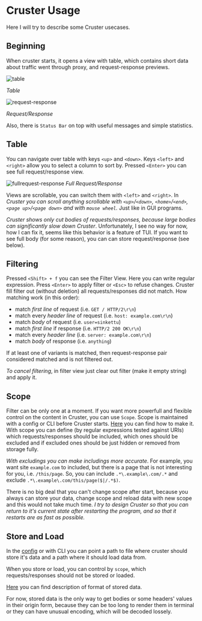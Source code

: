 # Cruster Usage

Here I will try to describe some Cruster usecases.

## Beginning

When cruster starts, it opens a view with table, which contains short data about traffic went through proxy, and request-response previews.

![table](https://github.com/sinKettu/cruster/raw/master/static/http-table.png)

*Table*
 <!-- ![cruster](https://github.com/sinKettu/cruster/raw/master/static/cruster-main.png) -->

![request-response](https://github.com/sinKettu/cruster/raw/master/static/req_res.png)

*Request/Response*

Also, there is `Status Bar` on top with useful messages and simple statistics.

## Table

You can navigate over table with keys `<up>` and `<down>`. Keys `<left>` and `<right>` allow you to select a column to sort by. Pressed `<Enter>` you can see full request/response view.

![fullrequest-response](https://github.com/sinKettu/cruster/raw/master/static/full_req_res.png)
*Full Request/Response*

Views are scrollable, you can switch them with `<left>` and `<right>`. In *Cruster you can scroll anything scrollable with `<up>`/`<down>`, `<home>`/`<end>`, `<page up>`/`<page down>` and with `mouse wheel`.* Just like in GUI programs.

*Cruster shows only cut bodies of requests/responses, because large bodies can significantly slow down Cruster*. Unfortunately, I see no way for now, how I can fix it, seems like this behavior is a feature of TUI. If you want to see full body (for some reason), you can can store request/response (see below).

## Filtering

Pressed `<Shift> + f` you can see the Filter View. Here you can write regular expression. Press `<Enter>` to apply filter or `<Esc>` to refuse changes. Cruster fill filter out (without deletion) all requests/responses did not match. How matching work (in this order):

- match *first line* of request (i.e. `GET / HTTP/2\r\n`)
- match every *header line* of request (i.e. `host: example.com\r\n`)
- match *body* of request (i.e. `user=sinkettu`)
- match *first line* if response (i.e. `HTTP/2 200 OK\r\n`)
- match every *header line* (i.e. `server: example.com\r\n`)
- match *body* of response (i.e. `anything`)

If at least one of variants is matched, then request-response pair considered matched and is not filtered out.

*To cancel filtering*, in filter view just clear out filter (make it empty string) and apply it.

## Scope

Filter can be only one at a moment. If you want more powerfull and flexible control on the content in Cruster, you can use `Scope`. Scope is maintained with a config or CLI before Cruster starts. [Here](https://github.com/sinKettu/cruster/blob/master/docs/Cruster%20YAML%20Config%20Format.md) you can find how to make it. With scope you can define (by regular expressions tested against URIs) which requests/responses should be included, which ones should be excluded and if excluded ones should be just hidden or removed from storage fully.

*With excludings you can make includings more accurate*. For example, you want site `example.com` to included, but there is a page that is not interesting for you, i.e. `/this/page`. So, you can include `.*\.example\.com/.*` and exclude `.*\.example\.com/this/page($|/.*$)`.

There is no big deal that you can't change scope after start, because you always can store your data, change scope and reload data with new scope and this would not take much time. *I try to design Cruster so that you can return to it's current state after restarting the program, and so that it restarts are as fast as possible.*

## Store and Load

In the [config](https://github.com/sinKettu/cruster/blob/master/docs/Cruster%20YAML%20Config%20Format.md) or with CLI you can point a path to file where cruster should store it's data and a path where it should load data from.

When you store or load, you can control by `scope`, which requests/responses should not be stored or loaded.

[Here](https://github.com/sinKettu/cruster/blob/master/docs/Stored%20HTTP%20Data%20Format.md) you can find description of format of stored data.

For now, stored data is the only way to get bodies or some headers' values in their origin form, because they can be too long to render them in terminal or they can have unusual encoding, which will be decoded lossely.
